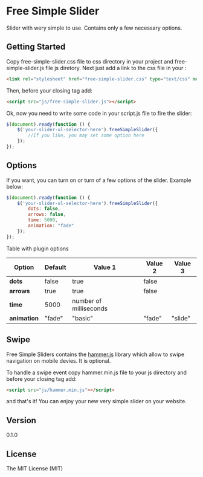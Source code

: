 # Free Simple Slider
Slider with wery simple to use. Contains only a few necessary options.

## Getting Started
Copy free-simple-slider.css file to css directory in your project and free-simple-slider.js file js diretory. 
Next just add a link to the css file in your <heade>:

```html
<link rel="stylesheet" href="free-simple-slider.css" type="text/css" media="all"/>
```

Then, before your closing <body> tag add:

```html
<script src="js/free-simple-slider.js"></script>
```

Ok, now you need to write some code in your script.js file to fire the slider:

```javascript
$(document).ready(function () {
    $('your-slider-ul-selector-here').freeSimpleSlider({
        //If you like, you may set some option here
    });
});
```

## Options
If you want, you can turn on or turn of a few options of the slider. Example below:

```javascript
$(document).ready(function () {
    $('your-slider-ul-selector-here').freeSimpleSlider({
        dots: false,
        arrows: false,
        time: 5000,
        animation: "fade"
    });
});
```

Table with plugin options

Option |Default | Value 1 | Value 2 | Value 3
--- | --- | --- | --- | ---
**dots**| false  | true | false |
**arrows** | true | true | false |
**time**| 5000 | number of milliseconds | | |
**animation** | "fade" | "basic" | "fade" | "slide"

## Swipe

Free Simple Sliders contains the [hammer.js](http://hammerjs.github.io/examples/) library which allow to swipe navigation on mobile devies. It is optional.

To handle a swipe event copy hammer.min.js file to your js directory and before your closing <body> tag add:

```html
<script src="js/hammer.min.js"></script>
```
and that's it! You can enjoy your new very simple slider on your website.

## Version

0.1.0

## License

The MIT License (MIT)